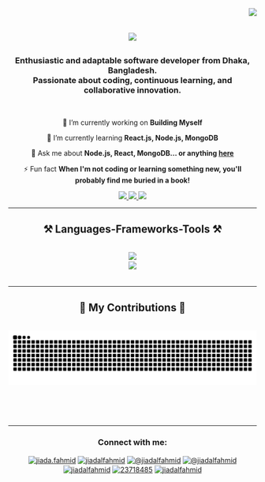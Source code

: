 <img align="right" src="https://visitor-badge.laobi.icu/badge?page_id=jiadalfahmid.jiadalfahmid" />
<h1 align="center">
    <img src="https://readme-typing-svg.herokuapp.com/?font=Orbitron&color=cc33ff&weight=700&size=35&center=true&vCenter=true&width=500&height=70&duration=4000&lines=Hi+There!+👋;+I'm+Jiad+Al+Fahmid!;" />
</h1>

<h3 align="center">Enthusiastic and adaptable software developer from Dhaka, Bangladesh.<br> Passionate about coding, continuous learning, and collaborative innovation.</h3>

<br/>

<div align="center">
 
 🔭 I’m currently working on **Building Myself**
 
 🌱 I’m currently learning **React.js, Node.js, MongoDB**

💬 Ask me about **Node.js, React, MongoDB... or anything [here](https://github.com/jiadalfahmid/jiadalfahmid/issues)**

⚡ Fun fact **When I'm not coding or learning something new, you'll probably find me buried in a book!**

 </div>
 <div align="center"> 
  <a href="mailto:jiadalfahmid@gmail.com" target="_blank">
    <img src="https://img.shields.io/badge/Gmail-ffffff?style=for-the-badge&logo=gmail&logoColor=red" />
  </a>
  <a href="https://linkedin.com/in/jiada.fahmid" target="_blank">
    <img src="https://img.shields.io/badge/LinkedIn-0077B5?style=for-the-badge&logo=linkedin&logoColor=white" />
  </a>
  <a href="https://github.com/jiadalfahmid" target="_blank">
     <img src="https://img.shields.io/badge/Portfolio-cc33ff?style=for-the-badge&logo=todoist&logoColor=white" />
  </a>
</div>

 <hr/>
 <h2 align="center">⚒️ Languages-Frameworks-Tools ⚒️</h2>
<br/>
<div align="center">
    <img src="https://skillicons.dev/icons?i=html,css,tailwind,react,github,git,vscode,figma" /><br>
    <img src="https://skillicons.dev/icons?i=javascript,bootstrap,nodejs,mongodb" /><br>
</div>

<br/>
<hr/>

<div align="center">
  <h2>🐍 My Contributions 🐍</h2>
  <br>
  <img alt="snake eating my contributions" src="https://raw.githubusercontent.com/jiadalfahmid/jiadalfahmid/output/github-contribution-grid-snake.svg" />
  
  <br/><br/><br/>
</div>

<hr/>

<h3 align="center">Connect with me:</h3>
<p align="center">
<a href="https://fb.com/jiada.fahmid" target="blank"><img align="center" src="https://raw.githubusercontent.com/rahuldkjain/github-profile-readme-generator/master/src/images/icons/Social/facebook.svg" alt="jiada.fahmid" height="30" width="40" /></a>
<a href="https://instagram.com/jiadalfahmid" target="blank"><img align="center" src="https://raw.githubusercontent.com/rahuldkjain/github-profile-readme-generator/master/src/images/icons/Social/instagram.svg" alt="jiadalfahmid" height="30" width="40" /></a>
<a href="https://medium.com/@jiadalfahmid" target="blank"><img align="center" src="https://raw.githubusercontent.com/rahuldkjain/github-profile-readme-generator/master/src/images/icons/Social/medium.svg" alt="@jiadalfahmid" height="30" width="40" /></a>
<a href="https://www.youtube.com/@jiadalfahmid" target="blank"><img align="center" src="https://raw.githubusercontent.com/rahuldkjain/github-profile-readme-generator/master/src/images/icons/Social/youtube.svg" alt="@jiadalfahmid" height="30" width="40" /></a>
<a href="https://twitter.com/jiadalfahmid" target="blank"><img align="center" src="https://raw.githubusercontent.com/rahuldkjain/github-profile-readme-generator/master/src/images/icons/Social/twitter.svg" alt="jiadalfahmid" height="30" width="40" /></a>
<a href="https://stackoverflow.com/users/23718485" target="blank"><img align="center" src="https://raw.githubusercontent.com/rahuldkjain/github-profile-readme-generator/master/src/images/icons/Social/stack-overflow.svg" alt="23718485" height="30" width="40" /></a>
<a href="https://dev.to/jiadalfahmid" target="blank"><img align="center" src="https://raw.githubusercontent.com/rahuldkjain/github-profile-readme-generator/master/src/images/icons/Social/devto.svg" alt="jiadalfahmid" height="30" width="40" /></a>
</p>
